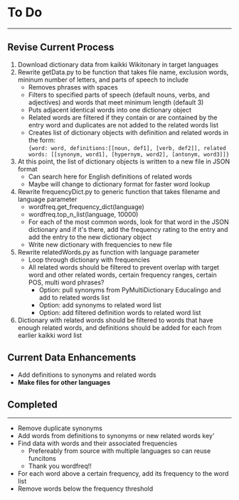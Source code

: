 
# To Do

---

## Revise Current Process

1. Download dictionary data from kaikki Wikitonary in target languages
2. Rewrite getData.py to be function that takes file name, exclusion words, mininum number of letters, and parts of speech to include
   - Removes phrases with spaces
   - Filters to specified parts of speech (default nouns, verbs, and adjectives) and words that meet minimum length (default 3)
   - Puts adjacent identical words into one dictionary object
   - Related words are filtered if they contain or are contained by the entry word and duplicates are not added to the related words list
   - Creates list of dictionary objects with definition and related words in the form: <br>`{word: word, definitions:[[noun, def1], [verb, def2]], related words: [[synonym, word1], [hypernym, word2], [antonym, word3]]}`
4. At this point, the list of dictionary objects is written to a new file in JSON format
   - Can search here for English definitions of related words
   - Maybe will change to dictionary format for faster word lookup
5. Rewrite frequencyDict.py to generic function that takes filename and language parameter
   - wordfreq.get_frequency_dict(language)
   - wordfreq.top_n_list(language, 10000)
   - For each of the most common words, look for that word in the JSON dictionary and if it's there, add the frequency rating to the entry and add the entry to the new dictionary object
   - Write new dictionary with frequencies to new file
6. Rewrite relatedWords.py as function with language parameter
   - Loop through dictionary with frequencies
   - All related words should be filtered to prevent overlap with target word and other related words, certain frequency ranges, certain POS, multi word phrases?
      - Option: pull synonyms from PyMultiDictionary Educalingo and add to related words list
      - Option: add synonyms to related word list
      - Option: add filtered definition words to related word list
7. Dictionary with related words should be filtered to words that have enough related words, and definitions should be added for each from earlier kaikki word list

## Current Data Enhancements

 - Add definitions to synonyms and related words
 - **Make files for other languages**

## Completed

---

 - Remove duplicate synonyms
 - Add words from definitions to synonyms or new related words key'
  - Find data with words and their associated frequencies
    - Prefereably from source with multiple languages so can reuse funcitons
    - Thank you wordfreq!!
 - For each word above a certain frequency, add its frequency to the word list
 - Remove words below the frequency threshold